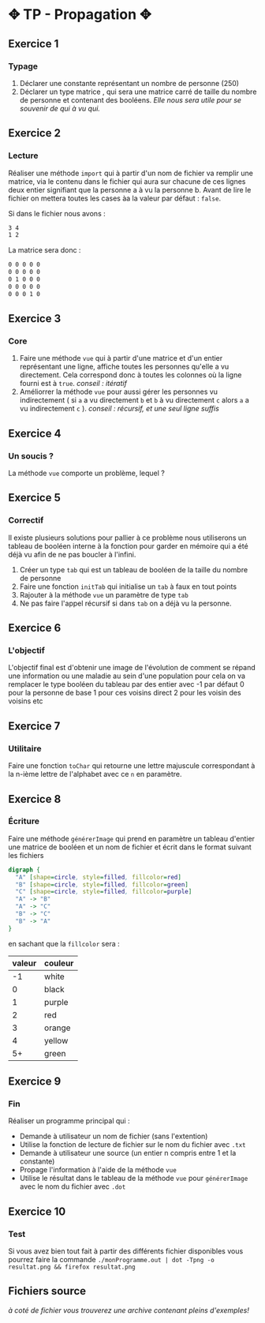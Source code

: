 # ✥ TP - Propagation ✥

## Exercice 1 
### Typage
1. Déclarer une constante représentant un nombre de personne (250)
2. Déclarer un type matrice , qui sera une matrice carré de taille du nombre de personne et contenant des booléens. _Elle nous sera utile pour se souvenir de qui à vu qui._

## Exercice 2 
### Lecture 
Réaliser une méthode `import` qui à partir d'un nom de fichier va remplir une matrice, via le contenu dans le fichier qui aura sur chacune de ces lignes deux entier signifiant que la personne a à vu la personne b. Avant de lire le fichier on mettera toutes les cases àa la valeur par défaut : `false`.

Si dans le fichier nous avons :
```txt
3 4
1 2
```
La matrice sera donc :
```txt
0 0 0 0 0
0 0 0 0 0
0 1 0 0 0
0 0 0 0 0
0 0 0 1 0
```

## Exercice 3
### Core 
1. Faire une méthode `vue` qui à partir d'une matrice et d'un entier représentant une ligne, affiche toutes les personnes qu'elle a vu directement. Cela correspond donc à toutes les colonnes où la ligne fourni est à `true`. _conseil : itératif_
2. Améliorrer la méthode `vue` pour aussi gérer les personnes vu indirectement ( si `a` a vu directement `b` et `b` à vu directement `c` alors `a` a vu indirectement `c` ). _conseil : récursif, et une seul ligne suffis_

## Exercice 4 
### Un soucis ?
La méthode `vue` comporte un problème, lequel ? 

## Exercice 5 
### Correctif
Il existe plusieurs solutions pour pallier à ce problème nous utiliserons un tableau de booléen interne à la fonction pour garder en mémoire qui a été déjà vu afin de ne pas boucler à l'infini.

1. Créer un type `tab` qui est un tableau de booléen de la taille du nombre de personne
2. Faire une fonction `initTab` qui initialise un `tab` à faux en tout points
3. Rajouter à la méthode `vue` un paramètre de type `tab`
4. Ne pas faire l'appel récursif si dans `tab` on a déjà vu la personne.

## Exercice 6 
### L'objectif
L'objectif final est d'obtenir une image de l'évolution de comment se répand une information ou une maladie au sein d'une population pour cela on va remplacer le type booléen du tableau par des entier avec -1 par défaut 
0 pour la personne de base 1 pour ces voisins direct 2 pour les voisin des voisins etc

## Exercice 7
### Utilitaire
Faire une fonction `toChar` qui retourne une lettre majuscule correspondant à la n-ième lettre de l'alphabet avec ce `n` en paramètre.

## Exercice 8
### Écriture
Faire une méthode `générerImage` qui prend en paramètre un tableau d'entier une matrice de booléen et un nom de fichier et écrit dans le format suivant les fichiers 

```dot
digraph {
  "A" [shape=circle, style=filled, fillcolor=red]
  "B" [shape=circle, style=filled, fillcolor=green]
  "C" [shape=circle, style=filled, fillcolor=purple]
  "A" -> "B"
  "A" -> "C"
  "B" -> "C"
  "B" -> "A"
}
```
en sachant que la `fillcolor` sera :

valeur | couleur
-------|---------
 -1    | white
 0     | black
 1     | purple
 2     | red
 3     | orange
 4     | yellow
 5+    | green

## Exercice 9
### Fin
Réaliser un programme principal qui :
 - Demande à utilisateur un nom de fichier (sans l'extention)
 - Utilise la fonction de lecture de fichier sur le nom du fichier avec `.txt` 
 - Demande à utilisateur une source (un entier n compris entre 1 et la constante)
 - Propage l'information à l'aide de la méthode `vue`
 - Utilise le résultat dans le tableau de la méthode `vue` pour `générerImage` avec le nom du fichier avec `.dot`

## Exercice  10 
### Test
Si vous avez bien tout fait à partir des différents fichier disponibles vous pourrez faire la commande
`./monProgramme.out | dot -Tpng -o resultat.png && firefox resultat.png`

## Fichiers source
_à coté de fichier vous trouverez une archive contenant pleins d'exemples!_